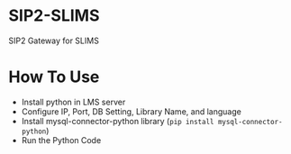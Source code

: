 # SIP2-SLIMS
SIP2 Gateway for SLIMS

# How To Use
- Install python in LMS server
- Configure IP, Port, DB Setting, Library Name, and language
- Install mysql-connector-python library (```pip install mysql-connector-python```)
- Run the Python Code 